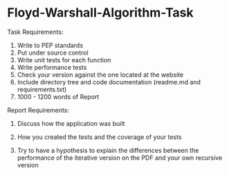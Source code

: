 # Floyd-Warshall-Algorithm-Task

Task Requirements:
1. Write to PEP standards
2. Put under source control
3. Write unit tests for each function
4. Write performance tests
5. Check your version against the one located at the website
6. Include directory tree and code documentation (readme.md and requirements.txt)
7. 1000 - 1200 words of Report


Report Requirements:
1. Discuss how the application was built

2. How you created the tests and the coverage of your tests

3. Try to have a hypothesis to explain the differences between the performance of the iterative version on the PDF and your own recursive version
